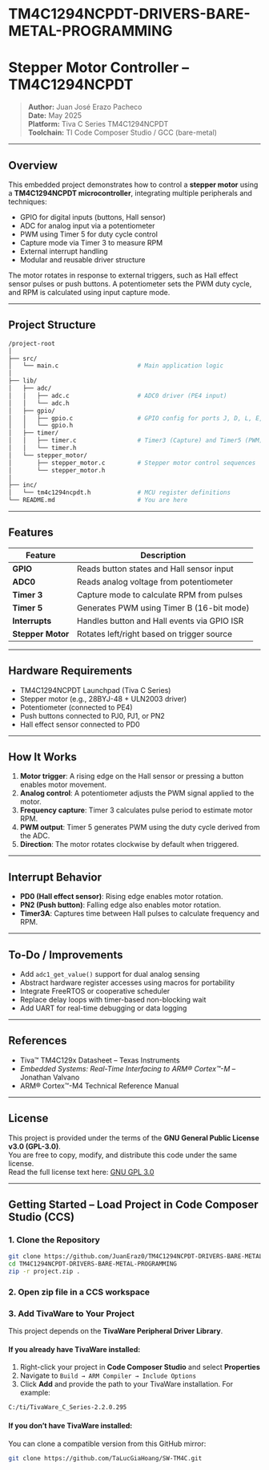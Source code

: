 # TM4C1294NCPDT-DRIVERS-BARE-METAL-PROGRAMMING  
# Stepper Motor Controller – TM4C1294NCPDT

> **Author:** Juan José Erazo Pacheco  
> **Date:** May 2025  
> **Platform:** Tiva C Series TM4C1294NCPDT  
> **Toolchain:** TI Code Composer Studio / GCC (bare-metal)

---

## Overview

This embedded project demonstrates how to control a **stepper motor** using a **TM4C1294NCPDT microcontroller**, integrating multiple peripherals and techniques:

- GPIO for digital inputs (buttons, Hall sensor)  
- ADC for analog input via a potentiometer  
- PWM using Timer 5 for duty cycle control  
- Capture mode via Timer 3 to measure RPM  
- External interrupt handling  
- Modular and reusable driver structure

The motor rotates in response to external triggers, such as Hall effect sensor pulses or push buttons. A potentiometer sets the PWM duty cycle, and RPM is calculated using input capture mode.

---

## Project Structure
```bash
/project-root
│
├── src/
│   └── main.c                      # Main application logic
│
├── lib/
│   ├── adc/
│   │   ├── adc.c                   # ADC0 driver (PE4 input)
│   │   └── adc.h
│   ├── gpio/
│   │   ├── gpio.c                  # GPIO config for ports J, D, L, E, M, N
│   │   └── gpio.h
│   ├── timer/
│   │   ├── timer.c                 # Timer3 (Capture) and Timer5 (PWM)
│   │   └── timer.h
│   └── stepper_motor/
│       ├── stepper_motor.c         # Stepper motor control sequences
│       └── stepper_motor.h
│
├── inc/
│   └── tm4c1294ncpdt.h             # MCU register definitions
└── README.md                       # You are here
```

---

## Features

| Feature              | Description                                  |
|----------------------|----------------------------------------------|
| **GPIO**             | Reads button states and Hall sensor input    |
| **ADC0**             | Reads analog voltage from potentiometer      |
| **Timer 3**          | Capture mode to calculate RPM from pulses    |
| **Timer 5**          | Generates PWM using Timer B (16-bit mode)    |
| **Interrupts**       | Handles button and Hall events via GPIO ISR  |
| **Stepper Motor**    | Rotates left/right based on trigger source   |

---

## Hardware Requirements

- TM4C1294NCPDT Launchpad (Tiva C Series)  
- Stepper motor (e.g., 28BYJ-48 + ULN2003 driver)  
- Potentiometer (connected to PE4)  
- Push buttons connected to PJ0, PJ1, or PN2  
- Hall effect sensor connected to PD0  

---

## How It Works

1. **Motor trigger**: A rising edge on the Hall sensor or pressing a button enables motor movement.  
2. **Analog control**: A potentiometer adjusts the PWM signal applied to the motor.  
3. **Frequency capture**: Timer 3 calculates pulse period to estimate motor RPM.  
4. **PWM output**: Timer 5 generates PWM using the duty cycle derived from the ADC.  
5. **Direction**: The motor rotates clockwise by default when triggered.

---

## Interrupt Behavior

- **PD0 (Hall effect sensor)**: Rising edge enables motor rotation.  
- **PN2 (Push button)**: Falling edge also enables motor rotation.  
- **Timer3A**: Captures time between Hall pulses to calculate frequency and RPM.

---

## To-Do / Improvements

- Add `adc1_get_value()` support for dual analog sensing  
- Abstract hardware register accesses using macros for portability  
- Integrate FreeRTOS or cooperative scheduler  
- Replace delay loops with timer-based non-blocking wait  
- Add UART for real-time debugging or data logging  

---

## References

- Tiva™ TM4C129x Datasheet – Texas Instruments  
- *Embedded Systems: Real-Time Interfacing to ARM® Cortex™-M* – Jonathan Valvano  
- ARM® Cortex™-M4 Technical Reference Manual  

---

## License

This project is provided under the terms of the **GNU General Public License v3.0 (GPL-3.0)**.  
You are free to copy, modify, and distribute this code under the same license.  
Read the full license text here: [GNU GPL 3.0](https://www.gnu.org/licenses/gpl-3.0.html)

---

##  Getting Started – Load Project in Code Composer Studio (CCS)

### 1. Clone the Repository

```bash
git clone https://github.com/JuanEraz0/TM4C1294NCPDT-DRIVERS-BARE-METAL-PROGRAMMING.git
cd TM4C1294NCPDT-DRIVERS-BARE-METAL-PROGRAMMING
zip -r project.zip .
```
### 2. Open zip file in a CCS workspace 
### 3. Add TivaWare to Your Project

This project depends on the **TivaWare Peripheral Driver Library**.

#### If you already have TivaWare installed:

1. Right-click your project in **Code Composer Studio** and select **Properties**
2. Navigate to `Build → ARM Compiler → Include Options`
3. Click **Add** and provide the path to your TivaWare installation. For example:

```bash
C:/ti/TivaWare_C_Series-2.2.0.295
```

#### If you don’t have TivaWare installed:
You can clone a compatible version from this GitHub mirror:

```bash
git clone https://github.com/TaLucGiaHoang/SW-TM4C.git
```